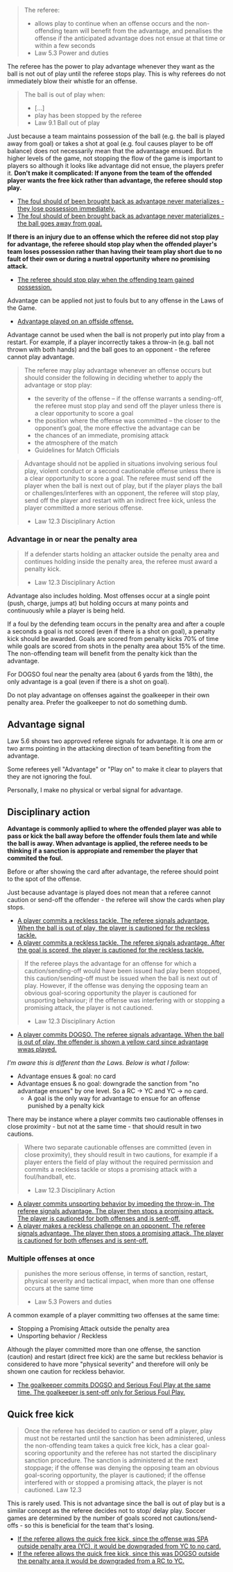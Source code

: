 > The referee:
> - allows play to continue when an offense occurs and the non-offending team will benefit from the advantage, and penalises the offense if the anticipated advantage does not ensue at that time or within a few seconds
> - Law 5.3 Power and duties

The referee has the power to play advantage whenever they want as the ball is not out of play until the referee stops play. This is why referees do not immediately blow their whistle for an offense.

> The ball is out of play when:
> - [...]
> - play has been stopped by the referee
> - Law 9.1 Ball out of play

Just because a team maintains possession of the ball (e.g. the ball is played away from goal) or takes a shot at goal (e.g. foul causes player to be off balance) does not necessarily mean that the advantaage ensued. But In higher levels of the game, not stopping the flow of the game is important to players so although it looks like advantage did not ensue, the players prefer it. **Don't make it complicated: If anyone from the team of the offended player wants the free kick rather than advantage, the referee should stop play.**
- [The foul should of been brought back as advantage never materializes - they lose possession immediately.](https://youtu.be/5OJfbYQtKtk?t=4745)
- [The foul should of been brought back as advantage never materializes - the ball goes away from goal.](https://youtu.be/xqQqe-LwWXc?t=866)

**If there is an injury due to an offense which the referee did not stop play for advantage, the referee should stop play when the offended player's team loses possession rather than having their team play short due to no fault of their own or during a nuetral opportunity where no promising attack.**
- [The referee should stop play when the offending team gained possession.](https://youtu.be/eFxYX4x1za0?feature=shared&t=790)

Advantage can be applied not just to fouls but to any offense in the Laws of the Game. 
- [Advantage played on an offside offense.](https://youtu.be/DMmK4XW0UPc?&t=188)

Advantage cannot be used when the ball is not properly put into play from a restart. For example, if a player incorrectly takes a throw-in (e.g. ball not thrown with both hands) and the ball goes to an opponent - the referee cannot play advantage.

> The referee may play advantage whenever an offense occurs but should consider the following in deciding whether to apply the advantage or stop play:
> - the severity of the offense – if the offense warrants a sending-off, the referee must stop play and send off the player unless there is a clear opportunity to score a goal
> - the position where the offense was committed – the closer to the opponent’s goal, the more effective the advantage can be
> - the chances of an immediate, promising attack
> - the atmosphere of the match
> - Guidelines for Match Officials

> Advantage should not be applied in situations involving serious foul play, violent conduct or a second cautionable offense unless there is a clear opportunity to score a goal. The referee must send off the player when the ball is next out of play, but if the player plays the ball or challenges/interferes with an opponent, the referee will stop play, send off the player and restart with an indirect free kick, unless the player committed a more serious offense.
> 
> - Law 12.3 Disciplinary Action

### Advantage in or near the penalty area

> If a defender starts holding an attacker outside the penalty area and continues holding inside the penalty area, the referee must award a penalty kick.
> 
> - Law 12.3 Disciplinary Action

Advantage also includes holding. Most offenses occur at a single point (push, charge, jumps at) but holding occurs at many points and continuously while a player is being held.

If a foul by the defending team occurs in the penalty area and after a couple a seconds a goal is not scored (even if there is a shot on goal), a penalty kick should be awarded. Goals are scored from penalty kicks 70% of time while goals are scored from shots in the penalty area about 15% of the time. The non-offending team will benefit from the penalty kick than the advantage. 

For DOGSO foul near the penalty area (about 6 yards from the 18th), the only advantage is a goal (even if there is a shot on goal). 

Do not play advantage on offenses against the goalkeeper in their own penalty area. Prefer the goalkeeper to not do something dumb.

## Advantage signal

Law 5.6 shows two approved referee signals for advantage. It is one arm or two arms pointing in the attacking direction of team benefiting from the advantage.

Some referees yell "Advantage" or "Play on" to make it clear to players that they are not ignoring the foul. 

Personally, I make no physical or verbal signal for advantage. 

## Disciplinary action

**Advantage is commonly apllied to where the offended player was able to pass or kick the ball away before the offender fouls them late and while the ball is away. When advantage is applied, the referee needs to be thinking if a sanction is appropiate and remember the player that commited the foul.**

Before or after showing the card after advantage, the referee should point to the spot of the offense.

Just because advantage is played does not mean that a referee cannot caution or send-off the offender - the referee will show the cards when play stops. 
- [A player commits a reckless tackle. The referee signals advantage. When the ball is out of play, the player is cautioned for the reckless tackle.](https://youtu.be/eFxYX4x1za0?t=790)
- [A player commits a reckless tackle. The referee signals advantage. After the goal is scored, the player is cautioned for the reckless tackle.](https://youtu.be/BbcPFAvyIZU)

> If the referee plays the advantage for an offense for which a caution/sending-off would have been issued had play been stopped, this caution/sending-off must be issued when the ball is next out of play. However, if the offense was denying the opposing team an obvious goal-scoring opportunity the player is cautioned for unsporting behaviour; if the offense was interfering with or stopping a promising attack, the player is not cautioned.
> - Law 12.3 Disciplinary Action

- [A player commits DOGSO. The referee signals advantage. When the ball is out of play, the offender is shown a yellow card since advantage wwas played.](https://youtu.be/nSQmRSoMvtw?feature=shared&t=267) <!-- MLS Instant Replay covered this - https://youtu.be/uV3xeyjUge8?feature=shared&t=26 -->

_I'm aware this is different than the Laws. Below is what I follow:_
- Advantage ensues & goal: no card
- Advantage ensues & no goal: downgrade the sanction from "no advantage ensues" by one level. So a RC -> YC and YC -> no card.
  - A goal is the only way for advantage to ensue for an offense punished by a penalty kick

There may be instance where a player commits two cautionable offenses in close proximity - but not at the same time - that should result in two cautions.
> Where two separate cautionable offenses are committed (even in close proximity), they should result in two cautions, for example if a player enters the field of play without the required permission and commits a reckless tackle or stops a promising attack with a foul/handball, etc.
> - Law 12.3 Disciplinary Action
- [A player commits unsporting behavior by impeding the throw-in. The referee signals advantage. The player then stops a promising attack. The player is cautioned for both offenses and is sent-off.](https://www.youtube.com/watch?v=VpEhnyG_WWc)
- [A player makes a reckless challenge on an opponent. The referee signals advantage. The player then stops a promising attack. The player is cautioned for both offenses and is sent-off.](https://youtu.be/P1jELHaraJs)

### Multiple offenses at once

> punishes the more serious offense, in terms of sanction, restart, physical severity and tactical impact, when more than one offense occurs at the same time
> - Law 5.3 Powers and duties

A common example of a player committing two offenses at the same time:
- Stopping a Promising Attack outside the penalty area
- Unsporting behavior / Reckless

Although the player committed more than one offense, the sanction (caution) and restart (direct free kick) are the same but reckless behavior is considered to have more "physical severity" and therefore will only be shown one caution for reckless behavior.

- [The goalkeeper commits DOGSO and Serious Foul Play at the same time. The goalkeeper is sent-off only for Serious Foul Play.](https://youtu.be/dmZcFRB-1wo?t=121)

## Quick free kick

> Once the referee has decided to caution or send off a player, play must not be restarted until the sanction has been administered, unless the non-offending team takes a quick free kick, has a clear goal-scoring opportunity and the referee has not started the disciplinary sanction procedure. The sanction is administered at the next stoppage; if the offense was denying the opposing team an obvious goal-scoring opportunity, the player is cautioned; if the offense interfered with or stopped a promising attack, the player is not cautioned. Law 12.3

This is rarely used. This is not advantage since the ball is out of play but is a similar concept as the referee decides not to stop/ delay play. Soccer games are determined by the number of goals scored not cautions/send-offs - so this is beneficial for the team that's losing. 
- [If the referee allows the quick free kick, since the offense was SPA outside penalty area (YC), it would be downgraded from YC to no card.](https://youtu.be/XBaIqWtWkGA)
- [If the referee allows the quick free kick, since this was DOGSO outside the penalty area it would be downgraded from a RC to YC.](https://youtu.be/6A0qaGsLwCc?feature=shared&t=472)
